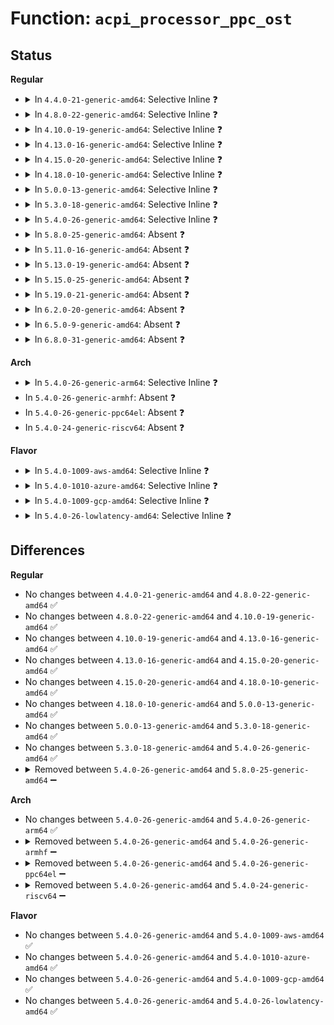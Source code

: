 # Function: <code>acpi_processor_ppc_ost</code>

## Status
<b>Regular</b>
<ul>
<li>
<details>
<summary>In <code>4.4.0-21-generic-amd64</code>: Selective Inline ❓</summary>

```c
void acpi_processor_ppc_ost(acpi_handle handle, int status)
```

```json
{
  "name": "acpi_processor_ppc_ost",
  "collision_type": "Unique Static",
  "inline_type": "Selective",
  "funcs": [
    {
      "addr": 18446744071583756654,
      "name": "acpi_processor_ppc_ost",
      "external": false,
      "loc": "drivers/acpi/processor_perflib.c:153",
      "file": "drivers/acpi/processor_perflib.c",
      "inline": "not declared, inlined",
      "caller_inline": [],
      "caller_func": [
        "drivers/acpi/processor_perflib.c:acpi_processor_ppc_has_changed",
        "drivers/acpi/processor_perflib.c:acpi_processor_ppc_has_changed",
        "drivers/acpi/processor_perflib.c:acpi_processor_ppc_has_changed"
      ]
    }
  ],
  "symbols": [
    {
      "addr": 18446744071583756654,
      "name": "acpi_processor_ppc_ost",
      "section": ".text",
      "bind": "STB_LOCAL",
      "size": 57
    }
  ]
}
```
</details>
</li>
<li>
<details>
<summary>In <code>4.8.0-22-generic-amd64</code>: Selective Inline ❓</summary>

```c
void acpi_processor_ppc_ost(acpi_handle handle, int status)
```

```json
{
  "name": "acpi_processor_ppc_ost",
  "collision_type": "Unique Static",
  "inline_type": "Selective",
  "funcs": [
    {
      "addr": 18446744071584082606,
      "name": "acpi_processor_ppc_ost",
      "external": false,
      "loc": "drivers/acpi/processor_perflib.c:153",
      "file": "drivers/acpi/processor_perflib.c",
      "inline": "not declared, inlined",
      "caller_inline": [],
      "caller_func": [
        "drivers/acpi/processor_perflib.c:acpi_processor_ppc_has_changed",
        "drivers/acpi/processor_perflib.c:acpi_processor_ppc_has_changed"
      ]
    }
  ],
  "symbols": [
    {
      "addr": 18446744071584082606,
      "name": "acpi_processor_ppc_ost",
      "section": ".text",
      "bind": "STB_LOCAL",
      "size": 57
    }
  ]
}
```
</details>
</li>
<li>
<details>
<summary>In <code>4.10.0-19-generic-amd64</code>: Selective Inline ❓</summary>

```c
void acpi_processor_ppc_ost(acpi_handle handle, int status)
```

```json
{
  "name": "acpi_processor_ppc_ost",
  "collision_type": "Unique Static",
  "inline_type": "Selective",
  "funcs": [
    {
      "addr": 18446744071584225186,
      "name": "acpi_processor_ppc_ost",
      "external": false,
      "loc": "drivers/acpi/processor_perflib.c:153",
      "file": "drivers/acpi/processor_perflib.c",
      "inline": "not declared, inlined",
      "caller_inline": [],
      "caller_func": [
        "drivers/acpi/processor_perflib.c:acpi_processor_ppc_has_changed",
        "drivers/acpi/processor_perflib.c:acpi_processor_ppc_has_changed"
      ]
    }
  ],
  "symbols": [
    {
      "addr": 18446744071584225186,
      "name": "acpi_processor_ppc_ost",
      "section": ".text",
      "bind": "STB_LOCAL",
      "size": 57
    }
  ]
}
```
</details>
</li>
<li>
<details>
<summary>In <code>4.13.0-16-generic-amd64</code>: Selective Inline ❓</summary>

```c
void acpi_processor_ppc_ost(acpi_handle handle, int status)
```

```json
{
  "name": "acpi_processor_ppc_ost",
  "collision_type": "Unique Static",
  "inline_type": "Selective",
  "funcs": [
    {
      "addr": 18446744071584295696,
      "name": "acpi_processor_ppc_ost",
      "external": false,
      "loc": "drivers/acpi/processor_perflib.c:151",
      "file": "drivers/acpi/processor_perflib.c",
      "inline": "not declared, inlined",
      "caller_inline": [],
      "caller_func": [
        "drivers/acpi/processor_perflib.c:acpi_processor_ppc_has_changed",
        "drivers/acpi/processor_perflib.c:acpi_processor_ppc_has_changed",
        "drivers/acpi/processor_perflib.c:acpi_processor_ppc_has_changed"
      ]
    }
  ],
  "symbols": [
    {
      "addr": 18446744071584295696,
      "name": "acpi_processor_ppc_ost",
      "section": ".text",
      "bind": "STB_LOCAL",
      "size": 57
    }
  ]
}
```
</details>
</li>
<li>
<details>
<summary>In <code>4.15.0-20-generic-amd64</code>: Selective Inline ❓</summary>

```c
void acpi_processor_ppc_ost(acpi_handle handle, int status)
```

```json
{
  "name": "acpi_processor_ppc_ost",
  "collision_type": "Unique Static",
  "inline_type": "Selective",
  "funcs": [
    {
      "addr": 18446744071584694464,
      "name": "acpi_processor_ppc_ost",
      "external": false,
      "loc": "drivers/acpi/processor_perflib.c:151",
      "file": "drivers/acpi/processor_perflib.c",
      "inline": "not declared, inlined",
      "caller_inline": [],
      "caller_func": [
        "drivers/acpi/processor_perflib.c:acpi_processor_ppc_has_changed",
        "drivers/acpi/processor_perflib.c:acpi_processor_ppc_has_changed",
        "drivers/acpi/processor_perflib.c:acpi_processor_ppc_has_changed"
      ]
    }
  ],
  "symbols": [
    {
      "addr": 18446744071584694464,
      "name": "acpi_processor_ppc_ost",
      "section": ".text",
      "bind": "STB_LOCAL",
      "size": 57
    }
  ]
}
```
</details>
</li>
<li>
<details>
<summary>In <code>4.18.0-10-generic-amd64</code>: Selective Inline ❓</summary>

```c
void acpi_processor_ppc_ost(acpi_handle handle, int status)
```

```json
{
  "name": "acpi_processor_ppc_ost",
  "collision_type": "Unique Static",
  "inline_type": "Selective",
  "funcs": [
    {
      "addr": 18446744071584921168,
      "name": "acpi_processor_ppc_ost",
      "external": false,
      "loc": "drivers/acpi/processor_perflib.c:151",
      "file": "drivers/acpi/processor_perflib.c",
      "inline": "not declared, inlined",
      "caller_inline": [],
      "caller_func": [
        "drivers/acpi/processor_perflib.c:acpi_processor_ppc_has_changed",
        "drivers/acpi/processor_perflib.c:acpi_processor_ppc_has_changed",
        "drivers/acpi/processor_perflib.c:acpi_processor_ppc_has_changed"
      ]
    }
  ],
  "symbols": [
    {
      "addr": 18446744071584921168,
      "name": "acpi_processor_ppc_ost",
      "section": ".text",
      "bind": "STB_LOCAL",
      "size": 62
    }
  ]
}
```
</details>
</li>
<li>
<details>
<summary>In <code>5.0.0-13-generic-amd64</code>: Selective Inline ❓</summary>

```c
void acpi_processor_ppc_ost(acpi_handle handle, int status)
```

```json
{
  "name": "acpi_processor_ppc_ost",
  "collision_type": "Unique Static",
  "inline_type": "Selective",
  "funcs": [
    {
      "addr": 18446744071585025072,
      "name": "acpi_processor_ppc_ost",
      "external": false,
      "loc": "drivers/acpi/processor_perflib.c:151",
      "file": "drivers/acpi/processor_perflib.c",
      "inline": "not declared, inlined",
      "caller_inline": [],
      "caller_func": [
        "drivers/acpi/processor_perflib.c:acpi_processor_ppc_has_changed",
        "drivers/acpi/processor_perflib.c:acpi_processor_ppc_has_changed",
        "drivers/acpi/processor_perflib.c:acpi_processor_ppc_has_changed"
      ]
    }
  ],
  "symbols": [
    {
      "addr": 18446744071585025072,
      "name": "acpi_processor_ppc_ost",
      "section": ".text",
      "bind": "STB_LOCAL",
      "size": 62
    }
  ]
}
```
</details>
</li>
<li>
<details>
<summary>In <code>5.3.0-18-generic-amd64</code>: Selective Inline ❓</summary>

```c
void acpi_processor_ppc_ost(acpi_handle handle, int status)
```

```json
{
  "name": "acpi_processor_ppc_ost",
  "collision_type": "Unique Static",
  "inline_type": "Selective",
  "funcs": [
    {
      "addr": 18446744071585228816,
      "name": "acpi_processor_ppc_ost",
      "external": false,
      "loc": "drivers/acpi/processor_perflib.c:138",
      "file": "drivers/acpi/processor_perflib.c",
      "inline": "not declared, inlined",
      "caller_inline": [],
      "caller_func": [
        "drivers/acpi/processor_perflib.c:acpi_processor_ppc_has_changed",
        "drivers/acpi/processor_perflib.c:acpi_processor_ppc_has_changed",
        "drivers/acpi/processor_perflib.c:acpi_processor_ppc_has_changed"
      ]
    }
  ],
  "symbols": [
    {
      "addr": 18446744071585228816,
      "name": "acpi_processor_ppc_ost",
      "section": ".text",
      "bind": "STB_LOCAL",
      "size": 65
    }
  ]
}
```
</details>
</li>
<li>
<details>
<summary>In <code>5.4.0-26-generic-amd64</code>: Selective Inline ❓</summary>

```c
void acpi_processor_ppc_ost(acpi_handle handle, int status)
```

```json
{
  "name": "acpi_processor_ppc_ost",
  "collision_type": "Unique Static",
  "inline_type": "Selective",
  "funcs": [
    {
      "addr": 18446744071585365552,
      "name": "acpi_processor_ppc_ost",
      "external": false,
      "loc": "drivers/acpi/processor_perflib.c:105",
      "file": "drivers/acpi/processor_perflib.c",
      "inline": "not declared, inlined",
      "caller_inline": [],
      "caller_func": [
        "drivers/acpi/processor_perflib.c:acpi_processor_ppc_has_changed",
        "drivers/acpi/processor_perflib.c:acpi_processor_ppc_has_changed",
        "drivers/acpi/processor_perflib.c:acpi_processor_ppc_has_changed"
      ]
    }
  ],
  "symbols": [
    {
      "addr": 18446744071585365552,
      "name": "acpi_processor_ppc_ost",
      "section": ".text",
      "bind": "STB_LOCAL",
      "size": 65
    }
  ]
}
```
</details>
</li>
<li>
<details>
<summary>In <code>5.8.0-25-generic-amd64</code>: Absent ❓</summary>

```json
{
  "name": "acpi_processor_ppc_ost",
  "collision_type": "Unique Static",
  "inline_type": "Full",
  "funcs": [
    {
      "addr": 18446744071586076529,
      "name": "acpi_processor_ppc_ost",
      "external": false,
      "loc": "drivers/acpi/processor_perflib.c:105",
      "file": "drivers/acpi/processor_perflib.c",
      "inline": "not declared, inlined",
      "caller_inline": [
        "drivers/acpi/processor_perflib.c:acpi_processor_ppc_has_changed",
        "drivers/acpi/processor_perflib.c:acpi_processor_ppc_has_changed",
        "drivers/acpi/processor_perflib.c:acpi_processor_ppc_has_changed",
        "drivers/acpi/processor_perflib.c:acpi_processor_ppc_has_changed",
        "drivers/acpi/processor_perflib.c:acpi_processor_ppc_has_changed"
      ],
      "caller_func": []
    }
  ],
  "symbols": []
}
```
</details>
</li>
<li>
<details>
<summary>In <code>5.11.0-16-generic-amd64</code>: Absent ❓</summary>

```json
{
  "name": "acpi_processor_ppc_ost",
  "collision_type": "Unique Static",
  "inline_type": "Full",
  "funcs": [
    {
      "addr": 18446744071586197969,
      "name": "acpi_processor_ppc_ost",
      "external": false,
      "loc": "drivers/acpi/processor_perflib.c:104",
      "file": "drivers/acpi/processor_perflib.c",
      "inline": "not declared, inlined",
      "caller_inline": [
        "drivers/acpi/processor_perflib.c:acpi_processor_ppc_has_changed",
        "drivers/acpi/processor_perflib.c:acpi_processor_ppc_has_changed",
        "drivers/acpi/processor_perflib.c:acpi_processor_ppc_has_changed",
        "drivers/acpi/processor_perflib.c:acpi_processor_ppc_has_changed",
        "drivers/acpi/processor_perflib.c:acpi_processor_ppc_has_changed"
      ],
      "caller_func": []
    }
  ],
  "symbols": []
}
```
</details>
</li>
<li>
<details>
<summary>In <code>5.13.0-19-generic-amd64</code>: Absent ❓</summary>

```json
{
  "name": "acpi_processor_ppc_ost",
  "collision_type": "Unique Static",
  "inline_type": "Full",
  "funcs": [
    {
      "addr": 18446744071586073153,
      "name": "acpi_processor_ppc_ost",
      "external": false,
      "loc": "drivers/acpi/processor_perflib.c:102",
      "file": "drivers/acpi/processor_perflib.c",
      "inline": "not declared, inlined",
      "caller_inline": [
        "drivers/acpi/processor_perflib.c:acpi_processor_ppc_has_changed",
        "drivers/acpi/processor_perflib.c:acpi_processor_ppc_has_changed",
        "drivers/acpi/processor_perflib.c:acpi_processor_ppc_has_changed",
        "drivers/acpi/processor_perflib.c:acpi_processor_ppc_has_changed",
        "drivers/acpi/processor_perflib.c:acpi_processor_ppc_has_changed"
      ],
      "caller_func": []
    }
  ],
  "symbols": []
}
```
</details>
</li>
<li>
<details>
<summary>In <code>5.15.0-25-generic-amd64</code>: Absent ❓</summary>

```json
{
  "name": "acpi_processor_ppc_ost",
  "collision_type": "Unique Static",
  "inline_type": "Full",
  "funcs": [
    {
      "addr": 18446744071586568289,
      "name": "acpi_processor_ppc_ost",
      "external": false,
      "loc": "drivers/acpi/processor_perflib.c:102",
      "file": "drivers/acpi/processor_perflib.c",
      "inline": "not declared, inlined",
      "caller_inline": [
        "drivers/acpi/processor_perflib.c:acpi_processor_ppc_has_changed",
        "drivers/acpi/processor_perflib.c:acpi_processor_ppc_has_changed",
        "drivers/acpi/processor_perflib.c:acpi_processor_ppc_has_changed",
        "drivers/acpi/processor_perflib.c:acpi_processor_ppc_has_changed",
        "drivers/acpi/processor_perflib.c:acpi_processor_ppc_has_changed"
      ],
      "caller_func": []
    }
  ],
  "symbols": []
}
```
</details>
</li>
<li>
<details>
<summary>In <code>5.19.0-21-generic-amd64</code>: Absent ❓</summary>

```json
{
  "name": "acpi_processor_ppc_ost",
  "collision_type": "Unique Static",
  "inline_type": "Full",
  "funcs": [
    {
      "addr": 18446744071587827473,
      "name": "acpi_processor_ppc_ost",
      "external": false,
      "loc": "drivers/acpi/processor_perflib.c:102",
      "file": "drivers/acpi/processor_perflib.c",
      "inline": "not declared, inlined",
      "caller_inline": [
        "drivers/acpi/processor_perflib.c:acpi_processor_ppc_has_changed",
        "drivers/acpi/processor_perflib.c:acpi_processor_ppc_has_changed",
        "drivers/acpi/processor_perflib.c:acpi_processor_ppc_has_changed",
        "drivers/acpi/processor_perflib.c:acpi_processor_ppc_has_changed",
        "drivers/acpi/processor_perflib.c:acpi_processor_ppc_has_changed",
        "drivers/acpi/processor_perflib.c:acpi_processor_ppc_has_changed"
      ],
      "caller_func": []
    }
  ],
  "symbols": []
}
```
</details>
</li>
<li>
<details>
<summary>In <code>6.2.0-20-generic-amd64</code>: Absent ❓</summary>

```json
{
  "name": "acpi_processor_ppc_ost",
  "collision_type": "Unique Static",
  "inline_type": "Full",
  "funcs": [
    {
      "addr": 18446744071589168657,
      "name": "acpi_processor_ppc_ost",
      "external": false,
      "loc": "drivers/acpi/processor_perflib.c:102",
      "file": "drivers/acpi/processor_perflib.c",
      "inline": "not declared, inlined",
      "caller_inline": [
        "drivers/acpi/processor_perflib.c:acpi_processor_ppc_has_changed",
        "drivers/acpi/processor_perflib.c:acpi_processor_ppc_has_changed",
        "drivers/acpi/processor_perflib.c:acpi_processor_ppc_has_changed",
        "drivers/acpi/processor_perflib.c:acpi_processor_ppc_has_changed",
        "drivers/acpi/processor_perflib.c:acpi_processor_ppc_has_changed",
        "drivers/acpi/processor_perflib.c:acpi_processor_ppc_has_changed"
      ],
      "caller_func": []
    }
  ],
  "symbols": []
}
```
</details>
</li>
<li>
<details>
<summary>In <code>6.5.0-9-generic-amd64</code>: Absent ❓</summary>

```json
{
  "name": "acpi_processor_ppc_ost",
  "collision_type": "Unique Static",
  "inline_type": "Full",
  "funcs": [
    {
      "addr": 18446744071589462225,
      "name": "acpi_processor_ppc_ost",
      "external": false,
      "loc": "drivers/acpi/processor_perflib.c:117",
      "file": "drivers/acpi/processor_perflib.c",
      "inline": "not declared, inlined",
      "caller_inline": [
        "drivers/acpi/processor_perflib.c:acpi_processor_ppc_has_changed",
        "drivers/acpi/processor_perflib.c:acpi_processor_ppc_has_changed",
        "drivers/acpi/processor_perflib.c:acpi_processor_ppc_has_changed",
        "drivers/acpi/processor_perflib.c:acpi_processor_ppc_has_changed",
        "drivers/acpi/processor_perflib.c:acpi_processor_ppc_has_changed",
        "drivers/acpi/processor_perflib.c:acpi_processor_ppc_has_changed"
      ],
      "caller_func": []
    }
  ],
  "symbols": []
}
```
</details>
</li>
<li>
<details>
<summary>In <code>6.8.0-31-generic-amd64</code>: Absent ❓</summary>

```json
{
  "name": "acpi_processor_ppc_ost",
  "collision_type": "Unique Static",
  "inline_type": "Full",
  "funcs": [
    {
      "addr": 18446744071589770225,
      "name": "acpi_processor_ppc_ost",
      "external": false,
      "loc": "drivers/acpi/processor_perflib.c:117",
      "file": "drivers/acpi/processor_perflib.c",
      "inline": "not declared, inlined",
      "caller_inline": [
        "drivers/acpi/processor_perflib.c:acpi_processor_ppc_has_changed",
        "drivers/acpi/processor_perflib.c:acpi_processor_ppc_has_changed",
        "drivers/acpi/processor_perflib.c:acpi_processor_ppc_has_changed",
        "drivers/acpi/processor_perflib.c:acpi_processor_ppc_has_changed",
        "drivers/acpi/processor_perflib.c:acpi_processor_ppc_has_changed",
        "drivers/acpi/processor_perflib.c:acpi_processor_ppc_has_changed"
      ],
      "caller_func": []
    }
  ],
  "symbols": []
}
```
</details>
</li>
</ul>
<b>Arch</b>
<ul>
<li>
<details>
<summary>In <code>5.4.0-26-generic-arm64</code>: Selective Inline ❓</summary>

```c
void acpi_processor_ppc_ost(acpi_handle handle, int status)
```

```json
{
  "name": "acpi_processor_ppc_ost",
  "collision_type": "Unique Static",
  "inline_type": "Selective",
  "funcs": [
    {
      "addr": 18446603336497640544,
      "name": "acpi_processor_ppc_ost",
      "external": false,
      "loc": "drivers/acpi/processor_perflib.c:105",
      "file": "drivers/acpi/processor_perflib.c",
      "inline": "not declared, inlined",
      "caller_inline": [],
      "caller_func": [
        "drivers/acpi/processor_perflib.c:acpi_processor_ppc_has_changed",
        "drivers/acpi/processor_perflib.c:acpi_processor_ppc_has_changed",
        "drivers/acpi/processor_perflib.c:acpi_processor_ppc_has_changed"
      ]
    }
  ],
  "symbols": [
    {
      "addr": 18446603336497640544,
      "name": "acpi_processor_ppc_ost",
      "section": ".text",
      "bind": "STB_LOCAL",
      "size": 96
    }
  ]
}
```
</details>
</li>
<li>
In <code>5.4.0-26-generic-armhf</code>: Absent ❓
</li>
<li>
In <code>5.4.0-26-generic-ppc64el</code>: Absent ❓
</li>
<li>
In <code>5.4.0-24-generic-riscv64</code>: Absent ❓
</li>
</ul>
<b>Flavor</b>
<ul>
<li>
<details>
<summary>In <code>5.4.0-1009-aws-amd64</code>: Selective Inline ❓</summary>

```c
void acpi_processor_ppc_ost(acpi_handle handle, int status)
```

```json
{
  "name": "acpi_processor_ppc_ost",
  "collision_type": "Unique Static",
  "inline_type": "Selective",
  "funcs": [
    {
      "addr": 18446744071585165408,
      "name": "acpi_processor_ppc_ost",
      "external": false,
      "loc": "drivers/acpi/processor_perflib.c:105",
      "file": "drivers/acpi/processor_perflib.c",
      "inline": "not declared, inlined",
      "caller_inline": [],
      "caller_func": [
        "drivers/acpi/processor_perflib.c:acpi_processor_ppc_has_changed",
        "drivers/acpi/processor_perflib.c:acpi_processor_ppc_has_changed",
        "drivers/acpi/processor_perflib.c:acpi_processor_ppc_has_changed"
      ]
    }
  ],
  "symbols": [
    {
      "addr": 18446744071585165408,
      "name": "acpi_processor_ppc_ost",
      "section": ".text",
      "bind": "STB_LOCAL",
      "size": 65
    }
  ]
}
```
</details>
</li>
<li>
<details>
<summary>In <code>5.4.0-1010-azure-amd64</code>: Selective Inline ❓</summary>

```c
void acpi_processor_ppc_ost(acpi_handle handle, int status)
```

```json
{
  "name": "acpi_processor_ppc_ost",
  "collision_type": "Unique Static",
  "inline_type": "Selective",
  "funcs": [
    {
      "addr": 18446744071585079600,
      "name": "acpi_processor_ppc_ost",
      "external": false,
      "loc": "drivers/acpi/processor_perflib.c:105",
      "file": "drivers/acpi/processor_perflib.c",
      "inline": "not declared, inlined",
      "caller_inline": [],
      "caller_func": [
        "drivers/acpi/processor_perflib.c:acpi_processor_ppc_has_changed",
        "drivers/acpi/processor_perflib.c:acpi_processor_ppc_has_changed",
        "drivers/acpi/processor_perflib.c:acpi_processor_ppc_has_changed"
      ]
    }
  ],
  "symbols": [
    {
      "addr": 18446744071585079600,
      "name": "acpi_processor_ppc_ost",
      "section": ".text",
      "bind": "STB_LOCAL",
      "size": 65
    }
  ]
}
```
</details>
</li>
<li>
<details>
<summary>In <code>5.4.0-1009-gcp-amd64</code>: Selective Inline ❓</summary>

```c
void acpi_processor_ppc_ost(acpi_handle handle, int status)
```

```json
{
  "name": "acpi_processor_ppc_ost",
  "collision_type": "Unique Static",
  "inline_type": "Selective",
  "funcs": [
    {
      "addr": 18446744071585317136,
      "name": "acpi_processor_ppc_ost",
      "external": false,
      "loc": "drivers/acpi/processor_perflib.c:105",
      "file": "drivers/acpi/processor_perflib.c",
      "inline": "not declared, inlined",
      "caller_inline": [],
      "caller_func": [
        "drivers/acpi/processor_perflib.c:acpi_processor_ppc_has_changed",
        "drivers/acpi/processor_perflib.c:acpi_processor_ppc_has_changed",
        "drivers/acpi/processor_perflib.c:acpi_processor_ppc_has_changed"
      ]
    }
  ],
  "symbols": [
    {
      "addr": 18446744071585317136,
      "name": "acpi_processor_ppc_ost",
      "section": ".text",
      "bind": "STB_LOCAL",
      "size": 65
    }
  ]
}
```
</details>
</li>
<li>
<details>
<summary>In <code>5.4.0-26-lowlatency-amd64</code>: Selective Inline ❓</summary>

```c
void acpi_processor_ppc_ost(acpi_handle handle, int status)
```

```json
{
  "name": "acpi_processor_ppc_ost",
  "collision_type": "Unique Static",
  "inline_type": "Selective",
  "funcs": [
    {
      "addr": 18446744071585423280,
      "name": "acpi_processor_ppc_ost",
      "external": false,
      "loc": "drivers/acpi/processor_perflib.c:105",
      "file": "drivers/acpi/processor_perflib.c",
      "inline": "not declared, inlined",
      "caller_inline": [],
      "caller_func": [
        "drivers/acpi/processor_perflib.c:acpi_processor_ppc_has_changed",
        "drivers/acpi/processor_perflib.c:acpi_processor_ppc_has_changed",
        "drivers/acpi/processor_perflib.c:acpi_processor_ppc_has_changed"
      ]
    }
  ],
  "symbols": [
    {
      "addr": 18446744071585423280,
      "name": "acpi_processor_ppc_ost",
      "section": ".text",
      "bind": "STB_LOCAL",
      "size": 65
    }
  ]
}
```
</details>
</li>
</ul>

## Differences
<b>Regular</b>
<ul>
<li>
No changes between <code>4.4.0-21-generic-amd64</code> and <code>4.8.0-22-generic-amd64</code> ✅
</li>
<li>
No changes between <code>4.8.0-22-generic-amd64</code> and <code>4.10.0-19-generic-amd64</code> ✅
</li>
<li>
No changes between <code>4.10.0-19-generic-amd64</code> and <code>4.13.0-16-generic-amd64</code> ✅
</li>
<li>
No changes between <code>4.13.0-16-generic-amd64</code> and <code>4.15.0-20-generic-amd64</code> ✅
</li>
<li>
No changes between <code>4.15.0-20-generic-amd64</code> and <code>4.18.0-10-generic-amd64</code> ✅
</li>
<li>
No changes between <code>4.18.0-10-generic-amd64</code> and <code>5.0.0-13-generic-amd64</code> ✅
</li>
<li>
No changes between <code>5.0.0-13-generic-amd64</code> and <code>5.3.0-18-generic-amd64</code> ✅
</li>
<li>
No changes between <code>5.3.0-18-generic-amd64</code> and <code>5.4.0-26-generic-amd64</code> ✅
</li>
<li>
<details>
<summary>Removed between <code>5.4.0-26-generic-amd64</code> and <code>5.8.0-25-generic-amd64</code> ➖</summary>

```c
void acpi_processor_ppc_ost(acpi_handle handle, int status)
```
</details>
</li>
</ul>
<b>Arch</b>
<ul>
<li>
No changes between <code>5.4.0-26-generic-amd64</code> and <code>5.4.0-26-generic-arm64</code> ✅
</li>
<li>
<details>
<summary>Removed between <code>5.4.0-26-generic-amd64</code> and <code>5.4.0-26-generic-armhf</code> ➖</summary>

```c
void acpi_processor_ppc_ost(acpi_handle handle, int status)
```
</details>
</li>
<li>
<details>
<summary>Removed between <code>5.4.0-26-generic-amd64</code> and <code>5.4.0-26-generic-ppc64el</code> ➖</summary>

```c
void acpi_processor_ppc_ost(acpi_handle handle, int status)
```
</details>
</li>
<li>
<details>
<summary>Removed between <code>5.4.0-26-generic-amd64</code> and <code>5.4.0-24-generic-riscv64</code> ➖</summary>

```c
void acpi_processor_ppc_ost(acpi_handle handle, int status)
```
</details>
</li>
</ul>
<b>Flavor</b>
<ul>
<li>
No changes between <code>5.4.0-26-generic-amd64</code> and <code>5.4.0-1009-aws-amd64</code> ✅
</li>
<li>
No changes between <code>5.4.0-26-generic-amd64</code> and <code>5.4.0-1010-azure-amd64</code> ✅
</li>
<li>
No changes between <code>5.4.0-26-generic-amd64</code> and <code>5.4.0-1009-gcp-amd64</code> ✅
</li>
<li>
No changes between <code>5.4.0-26-generic-amd64</code> and <code>5.4.0-26-lowlatency-amd64</code> ✅
</li>
</ul>
